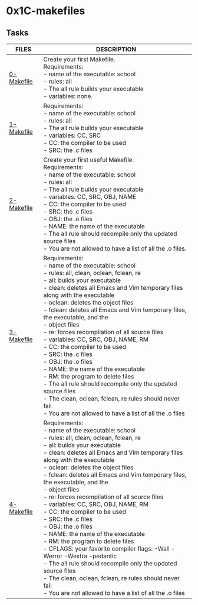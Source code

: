 #   0x1C-makefiles
##  Tasks
FILES   |   DESCRIPTION
--------|---------------
[0-Makefile](./0-Makefile)  |   Create your first Makefile. <br> Requirements: <br> -   name of the executable: school <br> -   rules: all <br>     -   The all rule builds your executable <br> -  variables: none.
[1-Makefile](./1-Makefile)  |   Requirements: <br> -    name of the executable: school <br> -   rules: all <br> -   The all rule builds your executable <br> -  variables: CC, SRC <br> -   CC: the compiler to be used <br> -  SRC: the .c files
[ 2-Makefile](./2-Makefile) |   Create your first useful Makefile. <br> Requirements:   <br>-   name of the executable: school<br>    -   rules: all <br>-    The all rule builds your executable <br>-   variables: CC, SRC, OBJ, NAME <br>-   CC: the compiler to be used <br>-   SRC: the .c files <br>- OBJ: the .o files <br>- NAME: the name of the executable <br>-  The all rule should recompile only the updated source files <br>-   You are not allowed to have a list of all the .o files.
[3-Makefile](./3-Makefile)  |   Requirements: <br>- name of the executable: school<br>-    rules: all, clean, oclean, fclean, re <br>  -  all: builds your executable<br>-   clean: deletes all Emacs and Vim temporary files along with the executable<br>-   oclean: deletes the object files<br>-   fclean: deletes all Emacs and Vim temporary files, the executable, and the <br>-    object files<br>-   re: forces recompilation of all source files<br>-   variables: CC, SRC, OBJ, NAME, RM<br>-   CC: the compiler to be used<br>-   SRC: the .c files<br>-   OBJ: the .o files<br>-   NAME: the name of the executable<br>-   RM: the program to delete files<br>-   The all rule should recompile only the updated source files<br>-   The clean, oclean, fclean, re rules should never fail<br>-   You are not allowed to have a list of all the .o files
[4-Makefile](./4-Makefile)  |   Requirements: <br>- name of the executable: school<br>-    rules: all, clean, oclean, fclean, re <br>  -  all: builds your executable<br>-   clean: deletes all Emacs and Vim temporary files along with the executable<br>-   oclean: deletes the object files<br>-   fclean: deletes all Emacs and Vim temporary files, the executable, and the <br>-    object files<br>-   re: forces recompilation of all source files<br>-   variables: CC, SRC, OBJ, NAME, RM<br>-   CC: the compiler to be used<br>-   SRC: the .c files<br>-   OBJ: the .o files<br>-   NAME: the name of the executable<br>-   RM: the program to delete files<br>-   CFLAGS: your favorite compiler flags: -Wall -Werror -Wextra -pedantic <br>-   The all rule should recompile only the updated source files<br>-   The clean, oclean, fclean, re rules should never fail<br>-   You are not allowed to have a list of all the .o files